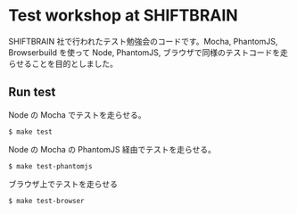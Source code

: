 # Test workshop at SHIFTBRAIN

SHIFTBRAIN 社で行われたテスト勉強会のコードです。Mocha, PhantomJS, Browserbuild を使って Node, PhantomJS, ブラウザで同様のテストコードを走らせることを目的としました。

## Run test

Node の Mocha でテストを走らせる。

    $ make test

Node の Mocha の PhantomJS 経由でテストを走らせる。

    $ make test-phantomjs

ブラウザ上でテストを走らせる

    $ make test-browser